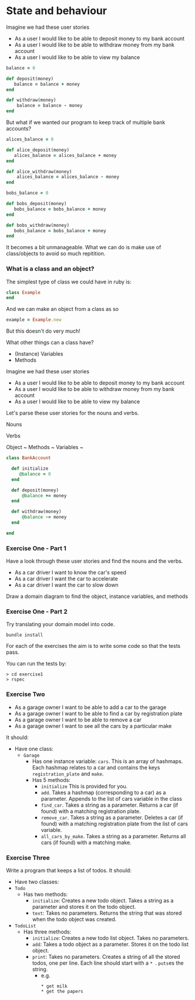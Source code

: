# State and behaviour

Imagine we had these user stories

 - As a user I would like to be able to deposit money to my bank account
 - As a user I would like to be able to withdraw money from my bank account
 - As a user I would like to be able to view my balance

```ruby
balance = 0

def deposit(money)
   balance = balance + money
end

def withdraw(money)
    balance = balance - money
end    
```

But what if we wanted our program to keep track of multiple bank accounts?


```ruby
alices_balance = 0

def alice_deposit(money)
   alices_balance = alices_balance + money
end

def alice_withdraw(money)
    alices_balance = alices_balance - money
end

bobs_balance = 0

def bobs_deposit(money)
   bobs_balance = bobs_balance + money
end

def bobs_withdraw(money)
   bobs_balance = bobs_balance + money
end
```

It becomes a bit unmanageable. What we can do is make use of class/objects to avoid so much repitition.


### What is a class and an object?

The simplest type of class we could have in ruby is:


```ruby
class Example
end
```
And we can make an object from a class as so

```ruby
example = Example.new
```

But this doesn't do very much!


What other things can a class have?

 - (Instance) Variables
 - Methods

Imagine we had these user stories

- As a user I would like to be able to deposit money to my bank account
- As a user I would like to be able to withdraw money from my bank account
- As a user I would like to be able to view my balance

Let's parse these user stories for the nouns and verbs.

Nouns

Verbs


Object ~
Methods ~
Variables ~




```ruby
class BankAccount

  def initialize
     @balance = 0
  end

  def deposit(money)
      @balance += money
  end  

  def withdraw(money)
      @balance -= money
  end

end
```




### Exercise One - Part 1

Have a look through these user stories and find the nouns and the verbs.

- As a car driver I want to know the car's speed
- As a car driver I want the car to accelerate
- As a car driver I want the car to slow down

Draw a domain diagram to find the object, instance variables, and methods


### Exercise One - Part 2

Try translating your domain model into code.

`bundle install`

For each of the exercises the aim is to write some code so that the tests pass.

You can run the tests by:
```shell
> cd exercise1
> rspec
```


### Exercise Two

- As a garage owner I want to be able to add a car to the garage
- As a garage owner I want to be able to find a car by registration plate
- As a garage owner I want to be able to remove a car
- As a garage owner I want to see all the cars by a particular make

It should:
* Have one class:
  * `Garage`
    * Has one instance variable:
      `cars`. This is an array of hashmaps. Each hashmap relates to a car and
      contains the keys `registration_plate` and `make`.
    * Has 5 methods:
      * `initialize` This is provided for you.
      * `add`. Takes a hashmap (corresponding to a car) as a parameter. Appends to the list of cars variable in the class
      * `find_car`. Takes a string as a parameter. Returns a car (if found) with a matching registration plate.
      * `remove_car`. Takes a string as a parameter. Deletes a car (if found) with
      a matching registration plate from the list of cars variable.
      * `all_cars_by_make`. Takes a string as a parameter. Returns all cars (if found) with a matching make.


### Exercise Three

Write a program that keeps a list of todos. It should:
* Have two classes:
 * `Todo`
   * Has two methods:
     * `initialize`: Creates a new todo object. Takes a string as a
       parameter and stores it on the todo object.
     * `text`: Takes no parameters. Returns the string that was
       stored when the todo object was created.
 * `TodoList`
   * Has three methods:
     * `initialize`: Creates a new todo list object. Takes no parameters.
     * `add`: Takes a todo object as a parameter.  Stores it on the
       todo list object.
     * `print`: Takes no parameters.  Creates a string of all the
       stored todos, one per line.  Each line should start with a
       `* `.  `puts`es the string.
       * e.g.
         ```
         * get milk
         * get the papers
         ```
